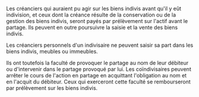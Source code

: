   
 Les créanciers qui auraient pu agir sur les biens indivis avant qu'il y eût indivision, et ceux dont la créance résulte de la conservation ou de la gestion des biens indivis, seront payés par prélèvement sur l'actif avant le partage. Ils peuvent en outre poursuivre la saisie et la vente des biens indivis.  

  
 Les créanciers personnels d'un indivisaire ne peuvent saisir sa part dans les biens indivis, meubles ou immeubles.  

  
 Ils ont toutefois la faculté de provoquer le partage au nom de leur débiteur ou d'intervenir dans le partage provoqué par lui. Les coïndivisaires peuvent arrêter le cours de l'action en partage en acquittant l'obligation au nom et en l'acquit du débiteur. Ceux qui exerceront cette faculté se rembourseront par prélèvement sur les biens indivis.  
